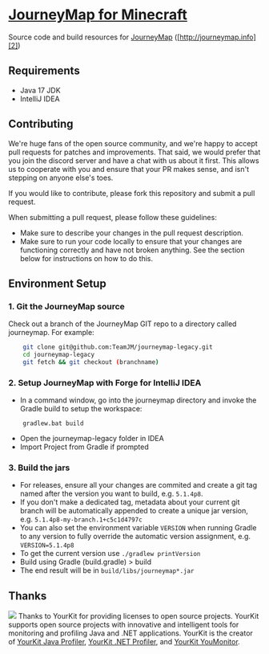 # [JourneyMap for Minecraft][1]

Source code and build resources for [JourneyMap][2] ([http://journeymap.info][2])

## Requirements

* Java 17 JDK
* IntelliJ IDEA

## Contributing

We're huge fans of the open source community, and we're happy to accept pull requests for patches and improvements. That said, we would prefer that you join the discord server and have a chat with us about it first. This allows us to cooperate with you and ensure that your PR makes sense, and isn't stepping on anyone else's toes.

If you would like to contribute, please fork this repository and submit a pull request.

When submitting a pull request, please follow these guidelines:

- Make sure to describe your changes in the pull request description.
- Make sure to run your code locally to ensure that your changes are functioning correctly and have not broken anything. See the section below for instructions on how to do this.

## Environment Setup

### 1. Git the JourneyMap source

Check out a branch of the JourneyMap GIT repo to a directory called journeymap.  For example:

```sh
    git clone git@github.com:TeamJM/journeymap-legacy.git
    cd journeymap-legacy
    git fetch && git checkout (branchname)
```

### 2. Setup JourneyMap with Forge for IntelliJ IDEA

* In a command window, go into the journeymap directory and invoke the Gradle build to setup the workspace:

```
    gradlew.bat build
```

* Open the journeymap-legacy folder in IDEA
* Import Project from Gradle if prompted

### 3. Build the jars

* For releases, ensure all your changes are commited and create a git tag named after the version you want to build, e.g. `5.1.4p8`.
* If you don't make a dedicated tag, metadata about your current git branch will be automatically appended to create a unique jar version, e.g. `5.1.4p8-my-branch.1+c5c1d4797c`
* You can also set the environment variable `VERSION` when running Gradle to any version to fully override the automatic version assignment, e.g. `VERSION=5.1.4p8`
* To get the current version use `./gradlew printVersion`
* Build using Gradle (build.gradle) > build
* The end result will be in `build/libs/journeymap*.jar`

## Thanks

<img src="https://www.yourkit.com/images/yklogo.png">
Thanks to YourKit for providing licenses to open source projects.
YourKit supports open source projects with innovative and intelligent tools
for monitoring and profiling Java and .NET applications.
YourKit is the creator of <a href="https://www.yourkit.com/java/profiler/">YourKit Java Profiler</a>,
<a href="https://www.yourkit.com/dotnet-profiler/">YourKit .NET Profiler</a>,
and <a href="https://www.yourkit.com/youmonitor/">YourKit YouMonitor</a>.

[1]: https://github.com/TeamJM/journeymap-legacy
[2]: http://journeymap.info
